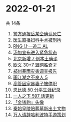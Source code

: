 # 2022-01-21
  共 14条

  <!-- BEGIN -->
  <!-- 最后更新时间:Fri Jan 21 2022 16:15:18 GMT+0000 (Coordinated Universal Time) -->
  1. [警方通报岳某仝确认死亡](https://www.zhihu.com/search?q=警方通报打工寻子)
1. [医生直播妇科手术被刑拘](https://www.zhihu.com/search?q=医生直播妇科手术)
1. [RNG 让一追二 AL](https://www.zhihu.com/search?q=rng)
1. [汤加宣布进入紧急状态](https://www.zhihu.com/search?q=汤加)
1. [北京新增 7 例本土确诊](https://www.zhihu.com/search?q=北京疫情)
1. [欧文 30+7 篮网胜奇才](https://www.zhihu.com/search?q=篮网)
1. [郑州暴雨灾害调查报告](https://www.zhihu.com/search?q=郑州720特大暴雨)
1. [画江湖之不良人 5](https://www.zhihu.com/search?q=不良人)
1. [高管因家暴妻子被停职](https://www.zhihu.com/search?q=高管家暴)
1. [恩比德 50 分平生涯纪录](https://www.zhihu.com/search?q=恩比德)
1. [一人之下 597 话更新](https://www.zhihu.com/search?q=一人之下)
1. [「金钱豹」头像](https://www.zhihu.com/search?q=金钱豹头像)
1. [秦始皇陵陪葬墓新出土文物](https://www.zhihu.com/search?q=秦始皇陵)
1. [万人请辞哈利波特手游策划](https://www.zhihu.com/search?q=请辞哈利波特策划)
  <!-- END -->
  